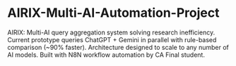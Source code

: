# AIRIX-Multi-AI-Automation-Project
AIRIX: Multi-AI query aggregation system solving research inefficiency.  Current prototype queries ChatGPT + Gemini in parallel with rule-based  comparison (~90% faster). Architecture designed to scale to any number  of AI models. Built with N8N workflow automation by CA Final student.
